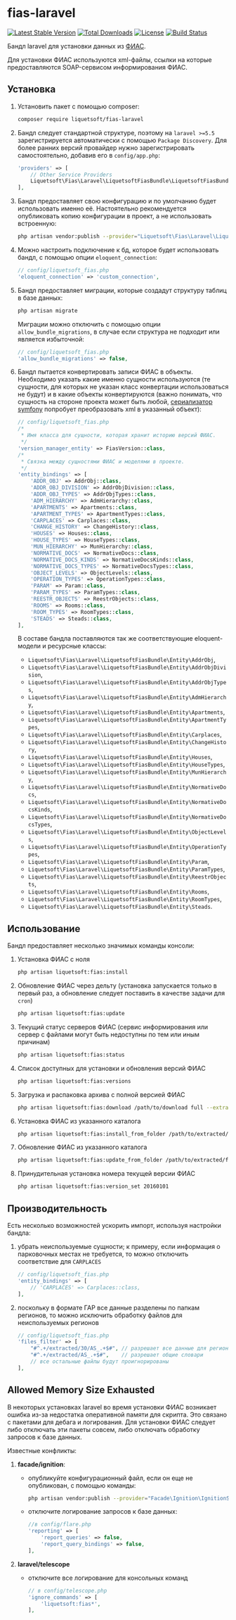 # fias-laravel

[![Latest Stable Version](https://poser.pugx.org/liquetsoft/fias-laravel/v)](https://packagist.org/packages/liquetsoft/fias-laravel)
[![Total Downloads](https://poser.pugx.org/liquetsoft/fias-laravel/downloads)](https://packagist.org/packages/liquetsoft/fias-laravel)
[![License](https://poser.pugx.org/liquetsoft/fias-laravel/license)](https://packagist.org/packages/liquetsoft/fias-laravel)
[![Build Status](https://github.com/liquetsoft/fias-laravel/workflows/liquetsoft_fias/badge.svg)](https://github.com/liquetsoft/fias-laravel/actions?query=workflow%3A%22liquetsoft_fias%22)

Бандл laravel для установки данных из [ФИАС](https://fias.nalog.ru/).

Для установки ФИАС используются xml-файлы, ссылки на которые предоставляются SOAP-сервисом информирования ФИАС.



Установка
---------
1. Установить пакет с помощью composer:

    ```bash
    composer require liquetsoft/fias-laravel
    ```

2. Бандл следует стандартной структуре, поэтому на `laravel >=5.5` зарегистрируется автоматически с помощью `Package Discovery`. Для более ранних версий провайдер нужно зарегистрировать самостоятельно, добавив его в `config/app.php`:

    ```php
    'providers' => [
        // Other Service Providers
        Liquetsoft\Fias\Laravel\LiquetsoftFiasBundle\LiquetsoftFiasBundleServiceProvider::class,
    ],
    ```

3. Бандл предоставляет свою конфигурацию и по умолчанию будет использовать именно её. Настоятельно рекомендуется опубликовать копию конфигурации в проект, а не использовать встроенную:

    ```bash
    php artisan vendor:publish --provider="Liquetsoft\Fias\Laravel\LiquetsoftFiasBundle\LiquetsoftFiasBundleServiceProvider"
    ```

4. Можно настроить подключение к бд, которое будет использовать бандл, с помощью опции `eloquent_connection`:

    ```php
    // config/liquetsoft_fias.php
    'eloquent_connection' => 'custom_connection',
    ```

5. Бандл предоставляет миграции, которые создадут структуру таблиц в базе данных:

    ```bash
    php artisan migrate
    ```

   Миграции можно отключить с помощью опции `allow_bundle_migrations`, в случае если структура не подходит или является избыточной:

    ```php
    // config/liquetsoft_fias.php
    'allow_bundle_migrations' => false,
    ```

6. Бандл пытается конвертировать записи ФИАС в объекты. Необходимо указать какие именно сущности используются (те сущности, для которых не указан класс конвертации использоваться не будут) и в какие объекты конвертируются (важно понимать, что сущность на стороне проекта может быть любой, [сериализатор symfony](https://symfony.com/doc/current/components/serializer.html) попробует преобразовать xml в указанный объект):

    ```php
    // config/liquetsoft_fias.php
    /*
     * Имя класса для сущности, которая хранит историю версий ФИАС.
     */
    'version_manager_entity' => FiasVersion::class,
    /*
     * Связка между сущностями ФИАС и моделями в проекте.
     */
    'entity_bindings' => [
        'ADDR_OBJ' => AddrObj::class,
        'ADDR_OBJ_DIVISION' => AddrObjDivision::class,
        'ADDR_OBJ_TYPES' => AddrObjTypes::class,
        'ADM_HIERARCHY' => AdmHierarchy::class,
        'APARTMENTS' => Apartments::class,
        'APARTMENT_TYPES' => ApartmentTypes::class,
        'CARPLACES' => Carplaces::class,
        'CHANGE_HISTORY' => ChangeHistory::class,
        'HOUSES' => Houses::class,
        'HOUSE_TYPES' => HouseTypes::class,
        'MUN_HIERARCHY' => MunHierarchy::class,
        'NORMATIVE_DOCS' => NormativeDocs::class,
        'NORMATIVE_DOCS_KINDS' => NormativeDocsKinds::class,
        'NORMATIVE_DOCS_TYPES' => NormativeDocsTypes::class,
        'OBJECT_LEVELS' => ObjectLevels::class,
        'OPERATION_TYPES' => OperationTypes::class,
        'PARAM' => Param::class,
        'PARAM_TYPES' => ParamTypes::class,
        'REESTR_OBJECTS' => ReestrObjects::class,
        'ROOMS' => Rooms::class,
        'ROOM_TYPES' => RoomTypes::class,
        'STEADS' => Steads::class,
    ],
    ```

    В составе бандла поставляются так же соответствующие eloquent-модели и ресурсные классы:

    * `Liquetsoft\Fias\Laravel\LiquetsoftFiasBundle\Entity\AddrObj`,
    * `Liquetsoft\Fias\Laravel\LiquetsoftFiasBundle\Entity\AddrObjDivision`,
    * `Liquetsoft\Fias\Laravel\LiquetsoftFiasBundle\Entity\AddrObjTypes`,
    * `Liquetsoft\Fias\Laravel\LiquetsoftFiasBundle\Entity\AdmHierarchy`,
    * `Liquetsoft\Fias\Laravel\LiquetsoftFiasBundle\Entity\Apartments`,
    * `Liquetsoft\Fias\Laravel\LiquetsoftFiasBundle\Entity\ApartmentTypes`,
    * `Liquetsoft\Fias\Laravel\LiquetsoftFiasBundle\Entity\Carplaces`,
    * `Liquetsoft\Fias\Laravel\LiquetsoftFiasBundle\Entity\ChangeHistory`,
    * `Liquetsoft\Fias\Laravel\LiquetsoftFiasBundle\Entity\Houses`,
    * `Liquetsoft\Fias\Laravel\LiquetsoftFiasBundle\Entity\HouseTypes`,
    * `Liquetsoft\Fias\Laravel\LiquetsoftFiasBundle\Entity\MunHierarchy`,
    * `Liquetsoft\Fias\Laravel\LiquetsoftFiasBundle\Entity\NormativeDocs`,
    * `Liquetsoft\Fias\Laravel\LiquetsoftFiasBundle\Entity\NormativeDocsKinds`,
    * `Liquetsoft\Fias\Laravel\LiquetsoftFiasBundle\Entity\NormativeDocsTypes`,
    * `Liquetsoft\Fias\Laravel\LiquetsoftFiasBundle\Entity\ObjectLevels`,
    * `Liquetsoft\Fias\Laravel\LiquetsoftFiasBundle\Entity\OperationTypes`,
    * `Liquetsoft\Fias\Laravel\LiquetsoftFiasBundle\Entity\Param`,
    * `Liquetsoft\Fias\Laravel\LiquetsoftFiasBundle\Entity\ParamTypes`,
    * `Liquetsoft\Fias\Laravel\LiquetsoftFiasBundle\Entity\ReestrObjects`,
    * `Liquetsoft\Fias\Laravel\LiquetsoftFiasBundle\Entity\Rooms`,
    * `Liquetsoft\Fias\Laravel\LiquetsoftFiasBundle\Entity\RoomTypes`,
    * `Liquetsoft\Fias\Laravel\LiquetsoftFiasBundle\Entity\Steads`.



Использование
-------------

Бандл предоставляет несколько значимых команды консоли:

1. Установка ФИАС с ноля

    ```bash
    php artisan liquetsoft:fias:install
    ```

2. Обновление ФИАС через дельту (установка запускается только в первый раз, а обновление следует поставить в качестве задачи для `cron`)

    ```bash
    php artisan liquetsoft:fias:update
    ```

3. Текущий статус серверов ФИАС (сервис информирования или сервер с файлами могут быть недоступны по тем или иным причинам)

    ```bash
    php artisan liquetsoft:fias:status
    ```

4. Список доступных для установки и обновления версий ФИАС

    ```bash
    php artisan liquetsoft:fias:versions
    ```

5. Загрузка и распаковка архива с полной версией ФИАС

    ```bash
    php artisan liquetsoft:fias:download /path/to/download full --extract
    ```

6. Установка ФИАС из указанного каталога

    ```bash
    php artisan liquetsoft:fias:install_from_folder /path/to/extracted/fias
    ```

7. Обновление ФИАС из указанного каталога

    ```bash
    php artisan liquetsoft:fias:update_from_folder /path/to/extracted/fias
    ```

8. Принудительная установка номера текущей версии ФИАС

    ```bash
    php artisan liquetsoft:fias:version_set 20160101
    ```



Производительность
------------------

Есть несколько возможностей ускорить импорт, используя настройки бандла:

1. убрать неиспользуемые сущности; к примеру, если информация о парковочных местах не требуется, то можно отключить соответствие для `CARPLACES`

    ```php
    // config/liquetsoft_fias.php
    'entity_bindings' => [
        // 'CARPLACES' => Carplaces::class,
    ],
    ```

2. поскольку в формате ГАР все данные разделены по папкам регионов, то можно исключить обработку файлов для неиспользуемых регионов

    ```php
    // config/liquetsoft_fias.php
    'files_filter' => [
        "#^.+/extracted/30/AS_.+$#", // разрешает все данные для региона
        "#^.+/extracted/AS_.+$#",    // разрешает общие словари
        // все остальные файлы будут проигнорированы
    ],
    ```



Allowed Memory Size Exhausted
-----------------------------

В некоторых установках laravel во время установки ФИАС возникает ошибка из-за недостатка оперативной памяти для скрипта. Это связано с пакетами для дебага и логирования. Для установки ФИАС следует либо отключать эти пакеты совсем, либо отключать обработку запросов к базе данных.

Известные конфликты:

1. **facade/ignition**:

    * опубликуйте конфигурационный файл, если он еще не опубликован, с помощью команды:

        ```bash
        php artisan vendor:publish --provider="Facade\Ignition\IgnitionServiceProvider" --tag="flare-config"
        ```

    * отключите логирование запросов к базе данных:

        ```php
        //в config/flare.php
        'reporting' => [
            'report_queries' => false,
            'report_query_bindings' => false,
        ],
        ```

2. **laravel/telescope**

    * отключите все логирование для консольных команд

        ```php
        // в config/telescope.php
        'ignore_commands' => [
            'liquetsoft:fias*',
        ],
        ```
